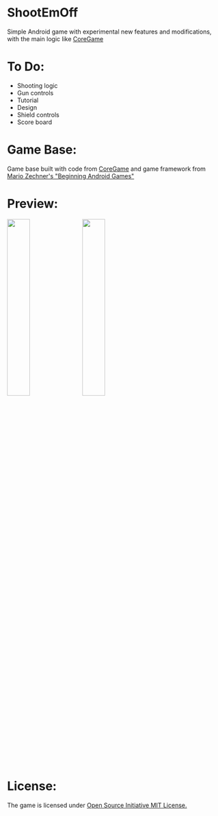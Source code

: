 ShootEmOff
==========

Simple Android game with experimental new features and modifications, with the main logic like <a href="http://hakim.se/experiments/html5/core/01/#">CoreGame</a>

To Do:
==========
* Shooting logic
* Gun controls
* Tutorial
* Design
* Shield controls
* Score board

Game Base:
==========
Game base built with code from <a href="https://github.com/o2genum/CoreGame">CoreGame</a> and game framework from <a href="https://code.google.com/p/beginning-android-games/">Mario Zechner's "Beginning Android Games"</a>

Preview:
==========
<img src="https://raw.github.com/krixisLv/ShootEmOff/master/screenshots/screenshot1.jpg" width="32.5%"> &nbsp;
<img src="https://raw.github.com/krixisLv/ShootEmOff/master/screenshots/screenshot2.jpg" width="32.5%"> &nbsp;

License:
==========
The game is licensed under <a href="http://opensource.org/licenses/mit-license.php">Open Source Initiative MIT License.</a>
